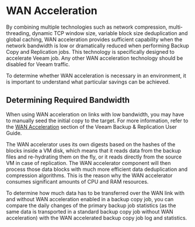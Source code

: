 # WAN Acceleration

By combining multiple technologies such as network compression, multi-threading, dynamic TCP window size,
variable block size deduplication and global caching, WAN acceleration provides sufficient capability when the network bandwidth is low or dramatically reduced when performing Backup Copy and Replication jobs. This technology is specifically designed to accelerate Veeam job. Any other WAN acceleration technology should be disabled for Veeam traffic.

To determine whether WAN acceleration is necessary in an environment, it is important to understand what particular savings can be achieved.

## Determining Required Bandwidth

When using WAN acceleration on links with low bandwidth, you may have to manually seed the initial copy to the target. For more information, refer to the [WAN Acceleration](https://helpcenter.veeam.com/docs/backup/vsphere/wan_acceleration.html?ver=95) section of the Veeam Backup & Replication User Guide.

The WAN accelerator uses its own digests based on the hashes of the blocks inside a VM disk, which means that it reads data from the backup files and re-hydrating them on the fly, or it reads directly from the source VM in case of replication. The WAN accelerator
component will then process those data blocks with much more efficient data deduplication and compression algorithms. This is the reason why the WAN
accelerator consumes significant amounts of CPU and RAM resources.

To determine how much data has to be transferred over the WAN link with and without WAN acceleration enabled in a backup copy job, you can compare
the daily changes of the primary backup job statistics (as the same data is transported in a standard backup copy job without WAN acceleration)
with the WAN accelerated backup copy job log and statistics.
